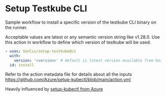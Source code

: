 # Setup Testkube CLI

Sample workflow to install a specific version of the testkube CLI binary on the runner.

Acceptable values are latest or any semantic version string like v1.28.0. Use this action in workflow to define which version of testkube will be used.

```yaml
- uses: Sonlis/setup-testkube@v1
  with:
    version: '<version>' # default is latest version available from here: https://github.com/kubeshop/testkube/releases
  id: install
```

Refer to the action metadata file for details about all the inputs https://github.com/Azure/setup-kubectl/blob/main/action.yml

Heavily influenced by [setup-kubectl from Azure](https://github.com/Azure/setup-kubectl)
